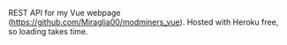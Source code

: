REST API for my Vue webpage (https://github.com/Miraglia00/modminers_vue). Hosted with Heroku free, so loading takes time.
